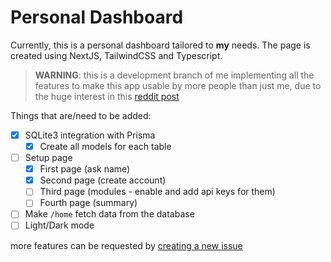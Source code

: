 # Personal Dashboard

Currently, this is a personal dashboard tailored to **my** needs. The page is created using NextJS, TailwindCSS and Typescript.

> **WARNING**: this is a development branch of me implementing all the features to make this app usable by more people than just me, due to the huge interest in this [reddit post](https://www.reddit.com/r/selfhosted/comments/pzd32x/after_a_couple_of_months_of_tinkering_and_coding/)

Things that are/need to be added:

-   [x] SQLite3 integration with Prisma
    -   [x] Create all models for each table
-   [ ] Setup page
    -   [x] First page (ask name)
    -   [x] Second page (create account)
    -   [ ] Third page (modules - enable and add api keys for them)
    -   [ ] Fourth page (summary)
-   [ ] Make `/home` fetch data from the database
-   [ ] Light/Dark mode

more features can be requested by [creating a new issue](https://github.com/davidilie/personal-dashboard)
